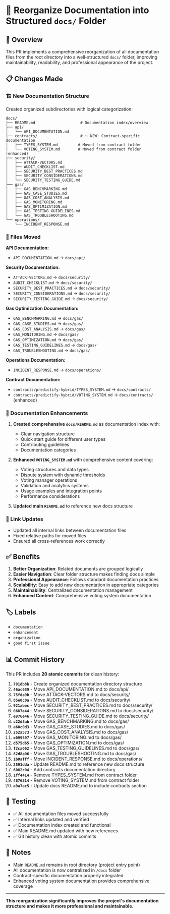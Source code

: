# 📁 Reorganize Documentation into Structured `docs/` Folder

## 🎯 Overview

This PR implements a comprehensive reorganization of all documentation files from the root directory into a well-structured `docs/` folder, improving maintainability, readability, and professional appearance of the project.

## 📋 Changes Made

### 🏗️ New Documentation Structure

Created organized subdirectories with logical categorization:

```
docs/
├── README.md                    # Documentation index/overview
├── api/
│   └── API_DOCUMENTATION.md
├── contracts/                   # ✨ NEW: Contract-specific documentation
│   ├── TYPES_SYSTEM.md         # Moved from contract folder
│   └── VOTING_SYSTEM.md        # Moved from contract folder (enhanced)
├── security/
│   ├── ATTACK-VECTORS.md
│   ├── AUDIT_CHECKLIST.md
│   ├── SECURITY_BEST_PRACTICES.md
│   ├── SECURITY_CONSIDERATIONS.md
│   └── SECURITY_TESTING_GUIDE.md
├── gas/
│   ├── GAS_BENCHMARKING.md
│   ├── GAS_CASE_STUDIES.md
│   ├── GAS_COST_ANALYSIS.md
│   ├── GAS_MONITORING.md
│   ├── GAS_OPTIMIZATION.md
│   ├── GAS_TESTING_GUIDELINES.md
│   └── GAS_TROUBLESHOOTING.md
└── operations/
    └── INCIDENT_RESPONSE.md
```

### 📁 Files Moved

**API Documentation:**
- `API_DOCUMENTATION.md` → `docs/api/`

**Security Documentation:**
- `ATTACK-VECTORS.md` → `docs/security/`
- `AUDIT_CHECKLIST.md` → `docs/security/`
- `SECURITY_BEST_PRACTICES.md` → `docs/security/`
- `SECURITY_CONSIDERATIONS.md` → `docs/security/`
- `SECURITY_TESTING_GUIDE.md` → `docs/security/`

**Gas Optimization Documentation:**
- `GAS_BENCHMARKING.md` → `docs/gas/`
- `GAS_CASE_STUDIES.md` → `docs/gas/`
- `GAS_COST_ANALYSIS.md` → `docs/gas/`
- `GAS_MONITORING.md` → `docs/gas/`
- `GAS_OPTIMIZATION.md` → `docs/gas/`
- `GAS_TESTING_GUIDELINES.md` → `docs/gas/`
- `GAS_TROUBLESHOOTING.md` → `docs/gas/`

**Operations Documentation:**
- `INCIDENT_RESPONSE.md` → `docs/operations/`

**Contract Documentation:**
- `contracts/predictify-hybrid/TYPES_SYSTEM.md` → `docs/contracts/`
- `contracts/predictify-hybrid/VOTING_SYSTEM.md` → `docs/contracts/` (enhanced)

### 📝 Documentation Enhancements

1. **Created comprehensive `docs/README.md`** as documentation index with:
   - Clear navigation structure
   - Quick start guide for different user types
   - Contributing guidelines
   - Documentation categories

2. **Enhanced `VOTING_SYSTEM.md`** with comprehensive content covering:
   - Voting structures and data types
   - Dispute system with dynamic thresholds
   - Voting manager operations
   - Validation and analytics systems
   - Usage examples and integration points
   - Performance considerations

3. **Updated main `README.md`** to reference new docs structure

### 🔗 Link Updates

- Updated all internal links between documentation files
- Fixed relative paths for moved files
- Ensured all cross-references work correctly

## ✅ Benefits

1. **Better Organization**: Related documents are grouped logically
2. **Easier Navigation**: Clear folder structure makes finding docs simple
3. **Professional Appearance**: Follows standard documentation practices
4. **Scalability**: Easy to add new documentation in appropriate categories
5. **Maintainability**: Centralized documentation management
6. **Enhanced Content**: Comprehensive voting system documentation

## 🏷️ Labels

- `documentation`
- `enhancement`
- `organization`
- `good first issue`

## 📊 Commit History

This PR includes **20 atomic commits** for clean history:

1. **`791db8b`** - Create organized documentation directory structure
2. **`46ac689`** - Move API_DOCUMENTATION.md to docs/api/
3. **`75fda9b`** - Move ATTACK-VECTORS.md to docs/security/
4. **`85e0c0a`** - Move AUDIT_CHECKLIST.md to docs/security/
5. **`921abec`** - Move SECURITY_BEST_PRACTICES.md to docs/security/
6. **`0687e44`** - Move SECURITY_CONSIDERATIONS.md to docs/security/
7. **`e976e46`** - Move SECURITY_TESTING_GUIDE.md to docs/security/
8. **`c22d8ab`** - Move GAS_BENCHMARKING.md to docs/gas/
9. **`a60c0d3`** - Move GAS_CASE_STUDIES.md to docs/gas/
10. **`252a573`** - Move GAS_COST_ANALYSIS.md to docs/gas/
11. **`e099597`** - Move GAS_MONITORING.md to docs/gas/
12. **`d575d65`** - Move GAS_OPTIMIZATION.md to docs/gas/
13. **`f2ca062`** - Move GAS_TESTING_GUIDELINES.md to docs/gas/
14. **`82d8a06`** - Move GAS_TROUBLESHOOTING.md to docs/gas/
15. **`1b0afff`** - Move INCIDENT_RESPONSE.md to docs/operations/
16. **`2591dda`** - Update README.md to reference new docs structure
17. **`6082c04`** - Add contracts documentation directory
18. **`1ff4414`** - Remove TYPES_SYSTEM.md from contract folder
19. **`4876514`** - Remove VOTING_SYSTEM.md from contract folder
20. **`e9a7ac5`** - Update docs README.md to include contracts section

## 🧪 Testing

- ✅ All documentation files moved successfully
- ✅ Internal links updated and verified
- ✅ Documentation index created and functional
- ✅ Main README.md updated with new references
- ✅ Git history clean with atomic commits

## 📝 Notes

- Main `README.md` remains in root directory (project entry point)
- All documentation is now centralized in `/docs` folder
- Contract-specific documentation properly integrated
- Enhanced voting system documentation provides comprehensive coverage

---

**This reorganization significantly improves the project's documentation structure and makes it more professional and maintainable.** 